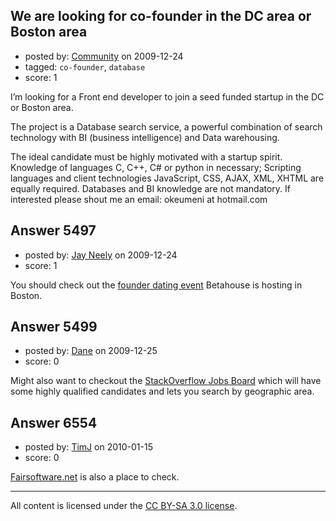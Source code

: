 ## We are looking for co-founder in the DC area or Boston area

- posted by: [Community](https://stackexchange.com/users/-1/-1-community) on 2009-12-24
- tagged: `co-founder`, `database`
- score: 1

I’m looking for a Front end developer to join a seed funded startup in the DC or Boston area.

The project is a Database search service, a powerful combination of search technology with BI (business intelligence) and Data warehousing.

The ideal candidate must be highly motivated with a startup spirit. Knowledge of languages C, C++, C# or python in necessary; Scripting languages and client technologies JavaScript, CSS, AJAX, XML, XHTML are equally required. Databases and BI knowledge are not mandatory.
If interested please shout me an email: okeumeni at hotmail.com


## Answer 5497

- posted by: [Jay Neely](https://stackexchange.com/users/-1/1801-jay-neely) on 2009-12-24
- score: 1

<p>You should check out the <a href="http://betahouse.org/founderdating/" rel="nofollow">founder dating event</a> Betahouse is hosting in Boston.</p>



## Answer 5499

- posted by: [Dane](https://stackexchange.com/users/-1/1441-dane) on 2009-12-25
- score: 0

<p>Might also want to checkout the <a href="http://jobs.stackoverflow.com/" rel="nofollow">StackOverflow Jobs Board</a> which will have some highly qualified candidates and lets you search by geographic area.</p>



## Answer 6554

- posted by: [TimJ](https://stackexchange.com/users/-1/1172-timj) on 2010-01-15
- score: 0

<p><a href="http://fairsoftware.net/home" rel="nofollow">Fairsoftware.net</a> is also a place to check.</p>




---

All content is licensed under the [CC BY-SA 3.0 license](https://creativecommons.org/licenses/by-sa/3.0/).

